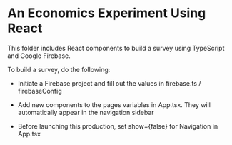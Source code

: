 # An Economics Experiment Using React

This folder includes React components to build a survey using TypeScript and Google Firebase.

To build a survey, do the following:

- Initiate a Firebase project and fill out the values in firebase.ts / firebaseConfig

- Add new components to the pages variables in App.tsx. They will automatically appear in the navigation sidebar

- Before launching this production, set show={false} for Navigation in App.tsx
